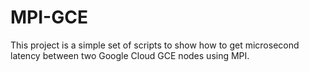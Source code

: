 # MPI-GCE

This project is a simple set of scripts to show how to get microsecond latency between two Google Cloud GCE nodes using MPI.